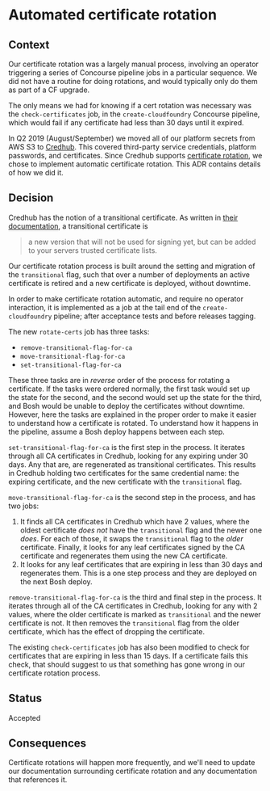 # Automated certificate rotation

## Context
Our certificate rotation was a largely manual process, involving an operator triggering a series of Concourse pipeline jobs in a particular sequence. We did not have a routine for doing rotations, and would typically only do them as part of a CF upgrade.

The only means we had for knowing if a cert rotation was necessary was the `check-certificates` job, in the `create-cloudfoundry` Concourse pipeline, which would fail if any certificate had less than 30 days until it expired.

In Q2 2019 (August/September) we moved all of our platform secrets from AWS S3 to [Credhub](https://docs.cloudfoundry.org/credhub/). This covered third-party service credentials, platform passwords, and certificates. Since Credhub supports [certificate rotation](https://github.com/pivotal-cf/credhub-release/blob/master/docs/ca-rotation.md), we chose to implement automatic certificate rotation. This ADR contains details of how we did it.

## Decision

Credhub has the notion of a transitional certificate. As written in [their documentation](https://github.com/pivotal-cf/credhub-release/blob/master/docs/ca-rotation.md), a transitional certificate is 

> a new version that will not be used for signing yet, but can be added to your servers trusted certificate lists.

Our certificate rotation process is built around the setting and migration of the `transitional` flag, such that over a number of deployments an active certificate is retired and a new certificate is deployed, without downtime.

In order to make certificate rotation automatic, and require no operator interaction, it is implemented as a job at the tail end of the `create-cloudfoundry` pipeline; after acceptance tests and before releases tagging.

The new `rotate-certs` job has three tasks:

- `remove-transitional-flag-for-ca`
- `move-transitional-flag-for-ca`
- `set-transitional-flag-for-ca`

These three tasks are in _reverse_ order of the process for rotating a certificate. If the tasks were ordered normally, the first task would set up the state for the second, and the second would set up the state for the third, and Bosh would be unable to deploy the certificates without downtime. However, here the tasks are explained in the proper order to make it easier to understand how a certificate is rotated. To understand how it happens in the pipeline, assume a Bosh deploy happens between each step.

`set-transitional-flag-for-ca` is the first step in the process. It iterates through all CA certificates in Credhub, looking for any expiring under 30 days. Any that are, are regenerated as transitional certificates. This results in Credhub holding two certificates for the same credential name: the expiring certificate, and the new certificate with the `transitional` flag.

`move-transitional-flag-for-ca` is the second step in the process, and has two jobs:

1. It finds all CA certificates in Credhub which have 2 values, where the oldest certificate _does not_ have the `transitional` flag and the newer one _does_. For each of those, it swaps the `transitional` flag to the _older_ certificate. Finally, it looks for any leaf certificates signed by the CA certificate and regenerates them using the new CA certificate.
2. It looks for any leaf certificates that are expiring in less than 30 days and regenerates them. This is a one step process and they are deployed on the next Bosh deploy.

`remove-transitional-flag-for-ca` is the third and final step in the process. It iterates through all of the CA certificates in Credhub, looking for any with 2 values, where the older certificate is marked as `transitional` and the newer certificate is not. It then removes the `transitional` flag from the older certificate, which has the effect of dropping the certificate.

The existing `check-certificates` job has also been modified to check for certificates that are expiring in less than 15 days. If a certificate fails this check, that should suggest to us that something has gone wrong in our certificate rotation process.

## Status
Accepted

## Consequences
Certificate rotations will happen more frequently, and we'll need to update our documentation surrounding certificate rotation and any documentation that references it.
